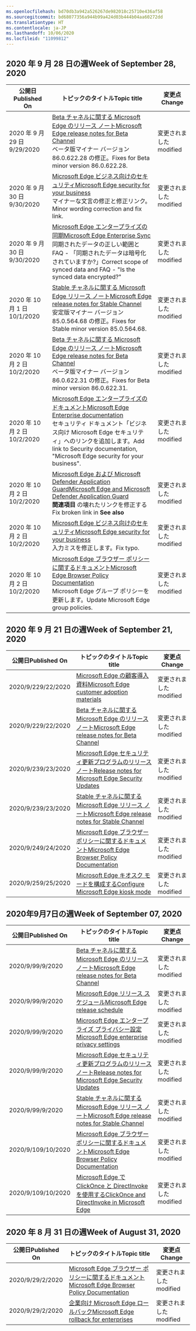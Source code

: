 ```yaml
---
ms.openlocfilehash: bd70db3a942a526267de982018c25710e436af58
ms.sourcegitcommit: bd68077356a944b99a424d03b444b04aa60272dd
ms.translationtype: HT
ms.contentlocale: ja-JP
ms.lasthandoff: 10/06/2020
ms.locfileid: "11099812"
---
```


## <span data-ttu-id="e3243-101">2020 年 9 月 28 日の週</span><span class="sxs-lookup"><span data-stu-id="e3243-101">Week of September 28, 2020</span></span>


| <span data-ttu-id="e3243-102">公開日</span><span class="sxs-lookup"><span data-stu-id="e3243-102">Published On</span></span> |<span data-ttu-id="e3243-103">トピックのタイトル</span><span class="sxs-lookup"><span data-stu-id="e3243-103">Topic title</span></span> | <span data-ttu-id="e3243-104">変更点</span><span class="sxs-lookup"><span data-stu-id="e3243-104">Change</span></span> |
|------|------------|--------|
| <span data-ttu-id="e3243-105">2020 年 9 月 29 日</span><span class="sxs-lookup"><span data-stu-id="e3243-105">9/29/2020</span></span> | [<span data-ttu-id="e3243-106">Beta チャネルに関する Microsoft Edge のリリース ノート</span><span class="sxs-lookup"><span data-stu-id="e3243-106">Microsoft Edge release notes for Beta Channel</span></span>](/DeployEdge/microsoft-edge-relnote-beta-channel)<br><span data-ttu-id="e3243-107">ベータ版マイナー バージョン 86.0.622.28 の修正。</span><span class="sxs-lookup"><span data-stu-id="e3243-107">Fixes for Beta minor version 86.0.622.28.</span></span> | <span data-ttu-id="e3243-108">変更されました</span><span class="sxs-lookup"><span data-stu-id="e3243-108">modified</span></span> |
| <span data-ttu-id="e3243-109">2020 年 9 月 30 日</span><span class="sxs-lookup"><span data-stu-id="e3243-109">9/30/2020</span></span> | [<span data-ttu-id="e3243-110">Microsoft Edge ビジネス向けのセキュリティ</span><span class="sxs-lookup"><span data-stu-id="e3243-110">Microsoft Edge security for your business</span></span>](/DeployEdge/ms-edge-security-for-business)<br><span data-ttu-id="e3243-111">マイナーな文言の修正と修正リンク。</span><span class="sxs-lookup"><span data-stu-id="e3243-111">Minor wording correction and fix link.</span></span> | <span data-ttu-id="e3243-112">変更されました</span><span class="sxs-lookup"><span data-stu-id="e3243-112">modified</span></span> |
| <span data-ttu-id="e3243-113">2020 年 9 月 30 日</span><span class="sxs-lookup"><span data-stu-id="e3243-113">9/30/2020</span></span> | [<span data-ttu-id="e3243-114">Microsoft Edge エンタープライズの同期</span><span class="sxs-lookup"><span data-stu-id="e3243-114">Microsoft Edge Enterprise Sync</span></span>](/DeployEdge/microsoft-edge-enterprise-sync)<br><span data-ttu-id="e3243-115">同期されたデータの正しい範囲と FAQ - 「同期されたデータは暗号化されていますか?」</span><span class="sxs-lookup"><span data-stu-id="e3243-115">Correct scope of synced data and FAQ - "Is the synced data encrypted?"</span></span>  | <span data-ttu-id="e3243-116">変更されました</span><span class="sxs-lookup"><span data-stu-id="e3243-116">modified</span></span> |
| <span data-ttu-id="e3243-117">2020 年 10 月 1 日</span><span class="sxs-lookup"><span data-stu-id="e3243-117">10/1/2020</span></span> | [<span data-ttu-id="e3243-118">Stable チャネルに関する Microsoft Edge リリース ノート</span><span class="sxs-lookup"><span data-stu-id="e3243-118">Microsoft Edge release notes for Stable Channel</span></span>](/DeployEdge/microsoft-edge-relnote-stable-channel)<br><span data-ttu-id="e3243-119">安定版マイナー バージョン 85.0.564.68 の修正。</span><span class="sxs-lookup"><span data-stu-id="e3243-119">Fixes for Stable minor version 85.0.564.68.</span></span> | <span data-ttu-id="e3243-120">変更されました</span><span class="sxs-lookup"><span data-stu-id="e3243-120">modified</span></span> |
| <span data-ttu-id="e3243-121">2020 年 10 月 2 日</span><span class="sxs-lookup"><span data-stu-id="e3243-121">10/2/2020</span></span> | [<span data-ttu-id="e3243-122">Beta チャネルに関する Microsoft Edge のリリース ノート</span><span class="sxs-lookup"><span data-stu-id="e3243-122">Microsoft Edge release notes for Beta Channel</span></span>](/DeployEdge/microsoft-edge-relnote-beta-channel)<br><span data-ttu-id="e3243-123">ベータ版マイナー バージョン 86.0.622.31 の修正。</span><span class="sxs-lookup"><span data-stu-id="e3243-123">Fixes for Beta minor version 86.0.622.31.</span></span> | <span data-ttu-id="e3243-124">変更されました</span><span class="sxs-lookup"><span data-stu-id="e3243-124">modified</span></span> |
| <span data-ttu-id="e3243-125">2020 年 10 月 2 日</span><span class="sxs-lookup"><span data-stu-id="e3243-125">10/2/2020</span></span> | [<span data-ttu-id="e3243-126">Microsoft Edge エンタープライズのドキュメント</span><span class="sxs-lookup"><span data-stu-id="e3243-126">Microsoft Edge Enterprise documentation</span></span>](/DeployEdge/index)<br><span data-ttu-id="e3243-127">セキュリティ ドキュメント「ビジネス向け Microsoft Edge セキュリティ」へのリンクを追加します。</span><span class="sxs-lookup"><span data-stu-id="e3243-127">Add link to Security documentation, "Microsoft Edge security for your business".</span></span> | <span data-ttu-id="e3243-128">変更されました</span><span class="sxs-lookup"><span data-stu-id="e3243-128">modified</span></span> |
| <span data-ttu-id="e3243-129">2020 年 10 月 2 日</span><span class="sxs-lookup"><span data-stu-id="e3243-129">10/2/2020</span></span> | [<span data-ttu-id="e3243-130">Microsoft Edge および Microsoft Defender Application Guard</span><span class="sxs-lookup"><span data-stu-id="e3243-130">Microsoft Edge and Microsoft Defender Application Guard</span></span>](/DeployEdge/microsoft-edge-security-windows-defender-application-guard)<br><span data-ttu-id="e3243-131">**関連項目** の壊れたリンクを修正する</span><span class="sxs-lookup"><span data-stu-id="e3243-131">Fix broken link in **See also**</span></span> | <span data-ttu-id="e3243-132">変更されました</span><span class="sxs-lookup"><span data-stu-id="e3243-132">modified</span></span> |
| <span data-ttu-id="e3243-133">2020 年 10 月 2 日</span><span class="sxs-lookup"><span data-stu-id="e3243-133">10/2/2020</span></span> | [<span data-ttu-id="e3243-134">Microsoft Edge ビジネス向けのセキュリティ</span><span class="sxs-lookup"><span data-stu-id="e3243-134">Microsoft Edge security for your business</span></span>](/DeployEdge/ms-edge-security-for-business)<br><span data-ttu-id="e3243-135">入力ミスを修正します。</span><span class="sxs-lookup"><span data-stu-id="e3243-135">Fix typo.</span></span> | <span data-ttu-id="e3243-136">変更されました</span><span class="sxs-lookup"><span data-stu-id="e3243-136">modified</span></span> |
| <span data-ttu-id="e3243-137">2020 年 10 月 2 日</span><span class="sxs-lookup"><span data-stu-id="e3243-137">10/2/2020</span></span> | [<span data-ttu-id="e3243-138">Microsoft Edge ブラウザー ポリシーに関するドキュメント</span><span class="sxs-lookup"><span data-stu-id="e3243-138">Microsoft Edge Browser Policy Documentation</span></span>](/DeployEdge/microsoft-edge-policies)<br><span data-ttu-id="e3243-139">Microsoft Edge グループ ポリシーを更新します。</span><span class="sxs-lookup"><span data-stu-id="e3243-139">Update Microsoft Edge group policies.</span></span> | <span data-ttu-id="e3243-140">変更されました</span><span class="sxs-lookup"><span data-stu-id="e3243-140">modified</span></span> |


## <span data-ttu-id="e3243-141">2020 年 9 月 21 日の週</span><span class="sxs-lookup"><span data-stu-id="e3243-141">Week of September 21, 2020</span></span>


| <span data-ttu-id="e3243-142">公開日</span><span class="sxs-lookup"><span data-stu-id="e3243-142">Published On</span></span> |<span data-ttu-id="e3243-143">トピックのタイトル</span><span class="sxs-lookup"><span data-stu-id="e3243-143">Topic title</span></span> | <span data-ttu-id="e3243-144">変更点</span><span class="sxs-lookup"><span data-stu-id="e3243-144">Change</span></span> |
|------|------------|--------|
| <span data-ttu-id="e3243-145">2020/9/22</span><span class="sxs-lookup"><span data-stu-id="e3243-145">9/22/2020</span></span> | [<span data-ttu-id="e3243-146">Microsoft Edge の顧客導入資料</span><span class="sxs-lookup"><span data-stu-id="e3243-146">Microsoft Edge customer adoption materials</span></span>](/DeployEdge/microsoft-edge-customer-adoption-kit) | <span data-ttu-id="e3243-147">変更されました</span><span class="sxs-lookup"><span data-stu-id="e3243-147">modified</span></span> |
| <span data-ttu-id="e3243-148">2020/9/22</span><span class="sxs-lookup"><span data-stu-id="e3243-148">9/22/2020</span></span> | [<span data-ttu-id="e3243-149">Beta チャネルに関する Microsoft Edge のリリース ノート</span><span class="sxs-lookup"><span data-stu-id="e3243-149">Microsoft Edge release notes for Beta Channel</span></span>](/DeployEdge/microsoft-edge-relnote-beta-channel) | <span data-ttu-id="e3243-150">変更されました</span><span class="sxs-lookup"><span data-stu-id="e3243-150">modified</span></span> |
| <span data-ttu-id="e3243-151">2020/9/23</span><span class="sxs-lookup"><span data-stu-id="e3243-151">9/23/2020</span></span> | [<span data-ttu-id="e3243-152">Microsoft Edge セキュリティ更新プログラムのリリースノート</span><span class="sxs-lookup"><span data-stu-id="e3243-152">Release notes for Microsoft Edge Security Updates</span></span>](/DeployEdge/microsoft-edge-relnotes-security) | <span data-ttu-id="e3243-153">変更されました</span><span class="sxs-lookup"><span data-stu-id="e3243-153">modified</span></span> |
| <span data-ttu-id="e3243-154">2020/9/23</span><span class="sxs-lookup"><span data-stu-id="e3243-154">9/23/2020</span></span> | [<span data-ttu-id="e3243-155">Stable チャネルに関する Microsoft Edge リリース ノート</span><span class="sxs-lookup"><span data-stu-id="e3243-155">Microsoft Edge release notes for Stable Channel</span></span>](/DeployEdge/microsoft-edge-relnote-stable-channel) | <span data-ttu-id="e3243-156">変更されました</span><span class="sxs-lookup"><span data-stu-id="e3243-156">modified</span></span> |
| <span data-ttu-id="e3243-157">2020/9/24</span><span class="sxs-lookup"><span data-stu-id="e3243-157">9/24/2020</span></span> | [<span data-ttu-id="e3243-158">Microsoft Edge ブラウザー ポリシーに関するドキュメント</span><span class="sxs-lookup"><span data-stu-id="e3243-158">Microsoft Edge Browser Policy Documentation</span></span>](/DeployEdge/microsoft-edge-policies) | <span data-ttu-id="e3243-159">変更されました</span><span class="sxs-lookup"><span data-stu-id="e3243-159">modified</span></span> |
| <span data-ttu-id="e3243-160">2020/9/25</span><span class="sxs-lookup"><span data-stu-id="e3243-160">9/25/2020</span></span> | [<span data-ttu-id="e3243-161">Microsoft Edge キオスク モードを構成する</span><span class="sxs-lookup"><span data-stu-id="e3243-161">Configure Microsoft Edge kiosk mode</span></span>](/DeployEdge/microsoft-edge-configure-kiosk-mode) | <span data-ttu-id="e3243-162">変更されました</span><span class="sxs-lookup"><span data-stu-id="e3243-162">modified</span></span> |


## <span data-ttu-id="e3243-163">2020年9月7日の週</span><span class="sxs-lookup"><span data-stu-id="e3243-163">Week of September 07, 2020</span></span>


| <span data-ttu-id="e3243-164">公開日</span><span class="sxs-lookup"><span data-stu-id="e3243-164">Published On</span></span> |<span data-ttu-id="e3243-165">トピックのタイトル</span><span class="sxs-lookup"><span data-stu-id="e3243-165">Topic title</span></span> | <span data-ttu-id="e3243-166">変更点</span><span class="sxs-lookup"><span data-stu-id="e3243-166">Change</span></span> |
|------|------------|--------|
| <span data-ttu-id="e3243-167">2020/9/9</span><span class="sxs-lookup"><span data-stu-id="e3243-167">9/9/2020</span></span> | [<span data-ttu-id="e3243-168">Beta チャネルに関する Microsoft Edge のリリース ノート</span><span class="sxs-lookup"><span data-stu-id="e3243-168">Microsoft Edge release notes for Beta Channel</span></span>](/DeployEdge/microsoft-edge-relnote-beta-channel) | <span data-ttu-id="e3243-169">変更されました</span><span class="sxs-lookup"><span data-stu-id="e3243-169">modified</span></span> |
| <span data-ttu-id="e3243-170">2020/9/9</span><span class="sxs-lookup"><span data-stu-id="e3243-170">9/9/2020</span></span> | [<span data-ttu-id="e3243-171">Microsoft Edge リリース スケジュール</span><span class="sxs-lookup"><span data-stu-id="e3243-171">Microsoft Edge release schedule</span></span>](/DeployEdge/microsoft-edge-release-schedule) | <span data-ttu-id="e3243-172">変更されました</span><span class="sxs-lookup"><span data-stu-id="e3243-172">modified</span></span> |
| <span data-ttu-id="e3243-173">2020/9/9</span><span class="sxs-lookup"><span data-stu-id="e3243-173">9/9/2020</span></span> | [<span data-ttu-id="e3243-174">Microsoft Edge エンタープライズ プライバシー設定</span><span class="sxs-lookup"><span data-stu-id="e3243-174">Microsoft Edge enterprise privacy settings</span></span>](/DeployEdge/microsoft-edge-enterprise-privacy-settings) | <span data-ttu-id="e3243-175">変更されました</span><span class="sxs-lookup"><span data-stu-id="e3243-175">modified</span></span> |
| <span data-ttu-id="e3243-176">2020/9/9</span><span class="sxs-lookup"><span data-stu-id="e3243-176">9/9/2020</span></span> | [<span data-ttu-id="e3243-177">Microsoft Edge セキュリティ更新プログラムのリリースノート</span><span class="sxs-lookup"><span data-stu-id="e3243-177">Release notes for Microsoft Edge Security Updates</span></span>](/DeployEdge/microsoft-edge-relnotes-security) | <span data-ttu-id="e3243-178">変更されました</span><span class="sxs-lookup"><span data-stu-id="e3243-178">modified</span></span> |
| <span data-ttu-id="e3243-179">2020/9/9</span><span class="sxs-lookup"><span data-stu-id="e3243-179">9/9/2020</span></span> | [<span data-ttu-id="e3243-180">Stable チャネルに関する Microsoft Edge リリース ノート</span><span class="sxs-lookup"><span data-stu-id="e3243-180">Microsoft Edge release notes for Stable Channel</span></span>](/DeployEdge/microsoft-edge-relnote-stable-channel) | <span data-ttu-id="e3243-181">変更されました</span><span class="sxs-lookup"><span data-stu-id="e3243-181">modified</span></span> |
| <span data-ttu-id="e3243-182">2020/9/10</span><span class="sxs-lookup"><span data-stu-id="e3243-182">9/10/2020</span></span> | [<span data-ttu-id="e3243-183">Microsoft Edge ブラウザー ポリシーに関するドキュメント</span><span class="sxs-lookup"><span data-stu-id="e3243-183">Microsoft Edge Browser Policy Documentation</span></span>](/DeployEdge/microsoft-edge-policies) | <span data-ttu-id="e3243-184">変更されました</span><span class="sxs-lookup"><span data-stu-id="e3243-184">modified</span></span> |
| <span data-ttu-id="e3243-185">2020/9/10</span><span class="sxs-lookup"><span data-stu-id="e3243-185">9/10/2020</span></span> | [<span data-ttu-id="e3243-186">Microsoft Edge で ClickOnce と DirectInvoke を使用する</span><span class="sxs-lookup"><span data-stu-id="e3243-186">ClickOnce and DirectInvoke in Microsoft Edge</span></span>](/DeployEdge/edge-learn-more-co-di) | <span data-ttu-id="e3243-187">変更されました</span><span class="sxs-lookup"><span data-stu-id="e3243-187">modified</span></span> |


## <span data-ttu-id="e3243-188">2020 年 8 月 31 日の週</span><span class="sxs-lookup"><span data-stu-id="e3243-188">Week of August 31, 2020</span></span>


| <span data-ttu-id="e3243-189">公開日</span><span class="sxs-lookup"><span data-stu-id="e3243-189">Published On</span></span> |<span data-ttu-id="e3243-190">トピックのタイトル</span><span class="sxs-lookup"><span data-stu-id="e3243-190">Topic title</span></span> | <span data-ttu-id="e3243-191">変更点</span><span class="sxs-lookup"><span data-stu-id="e3243-191">Change</span></span> |
|------|------------|--------|
| <span data-ttu-id="e3243-192">2020/9/2</span><span class="sxs-lookup"><span data-stu-id="e3243-192">9/2/2020</span></span> | [<span data-ttu-id="e3243-193">Microsoft Edge ブラウザー ポリシーに関するドキュメント</span><span class="sxs-lookup"><span data-stu-id="e3243-193">Microsoft Edge Browser Policy Documentation</span></span>](/DeployEdge/microsoft-edge-policies) | <span data-ttu-id="e3243-194">変更されました</span><span class="sxs-lookup"><span data-stu-id="e3243-194">modified</span></span> |
| <span data-ttu-id="e3243-195">2020/9/2</span><span class="sxs-lookup"><span data-stu-id="e3243-195">9/2/2020</span></span> | [<span data-ttu-id="e3243-196">企業向け Microsoft Edge ロールバック</span><span class="sxs-lookup"><span data-stu-id="e3243-196">Microsoft Edge rollback for enterprises</span></span>](/DeployEdge/edge-learnmore-rollback) | <span data-ttu-id="e3243-197">変更されました</span><span class="sxs-lookup"><span data-stu-id="e3243-197">modified</span></span> |

